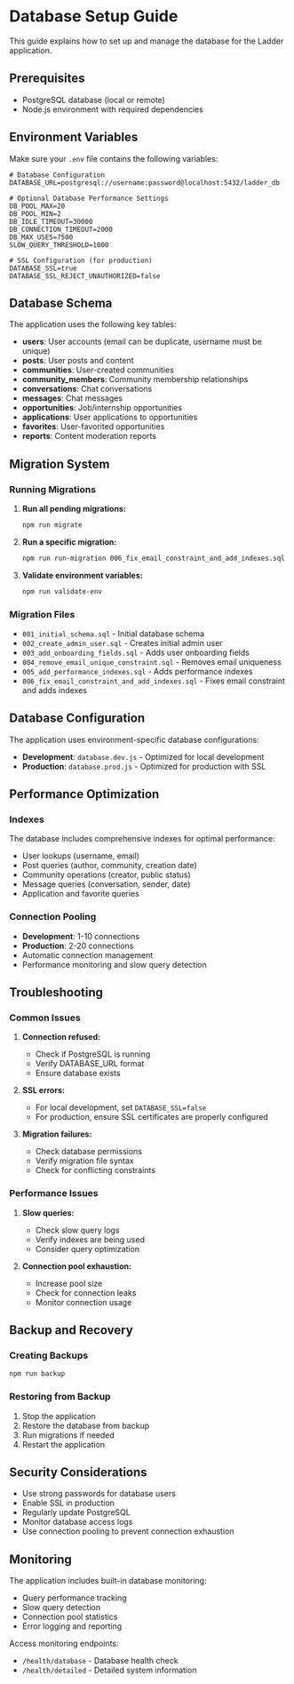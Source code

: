 # Database Setup Guide

This guide explains how to set up and manage the database for the Ladder application.

## Prerequisites

- PostgreSQL database (local or remote)
- Node.js environment with required dependencies

## Environment Variables

Make sure your `.env` file contains the following variables:

```env
# Database Configuration
DATABASE_URL=postgresql://username:password@localhost:5432/ladder_db

# Optional Database Performance Settings
DB_POOL_MAX=20
DB_POOL_MIN=2
DB_IDLE_TIMEOUT=30000
DB_CONNECTION_TIMEOUT=2000
DB_MAX_USES=7500
SLOW_QUERY_THRESHOLD=1000

# SSL Configuration (for production)
DATABASE_SSL=true
DATABASE_SSL_REJECT_UNAUTHORIZED=false
```

## Database Schema

The application uses the following key tables:

- **users**: User accounts (email can be duplicate, username must be unique)
- **posts**: User posts and content
- **communities**: User-created communities
- **community_members**: Community membership relationships
- **conversations**: Chat conversations
- **messages**: Chat messages
- **opportunities**: Job/internship opportunities
- **applications**: User applications to opportunities
- **favorites**: User-favorited opportunities
- **reports**: Content moderation reports

## Migration System

### Running Migrations

1. **Run all pending migrations:**
   ```bash
   npm run migrate
   ```

2. **Run a specific migration:**
   ```bash
   npm run run-migration 006_fix_email_constraint_and_add_indexes.sql
   ```

3. **Validate environment variables:**
   ```bash
   npm run validate-env
   ```

### Migration Files

- `001_initial_schema.sql` - Initial database schema
- `002_create_admin_user.sql` - Creates initial admin user
- `003_add_onboarding_fields.sql` - Adds user onboarding fields
- `004_remove_email_unique_constraint.sql` - Removes email uniqueness
- `005_add_performance_indexes.sql` - Adds performance indexes
- `006_fix_email_constraint_and_add_indexes.sql` - Fixes email constraint and adds indexes

## Database Configuration

The application uses environment-specific database configurations:

- **Development**: `database.dev.js` - Optimized for local development
- **Production**: `database.prod.js` - Optimized for production with SSL

## Performance Optimization

### Indexes

The database includes comprehensive indexes for optimal performance:

- User lookups (username, email)
- Post queries (author, community, creation date)
- Community operations (creator, public status)
- Message queries (conversation, sender, date)
- Application and favorite queries

### Connection Pooling

- **Development**: 1-10 connections
- **Production**: 2-20 connections
- Automatic connection management
- Performance monitoring and slow query detection

## Troubleshooting

### Common Issues

1. **Connection refused:**
   - Check if PostgreSQL is running
   - Verify DATABASE_URL format
   - Ensure database exists

2. **SSL errors:**
   - For local development, set `DATABASE_SSL=false`
   - For production, ensure SSL certificates are properly configured

3. **Migration failures:**
   - Check database permissions
   - Verify migration file syntax
   - Check for conflicting constraints

### Performance Issues

1. **Slow queries:**
   - Check slow query logs
   - Verify indexes are being used
   - Consider query optimization

2. **Connection pool exhaustion:**
   - Increase pool size
   - Check for connection leaks
   - Monitor connection usage

## Backup and Recovery

### Creating Backups

```bash
npm run backup
```

### Restoring from Backup

1. Stop the application
2. Restore the database from backup
3. Run migrations if needed
4. Restart the application

## Security Considerations

- Use strong passwords for database users
- Enable SSL in production
- Regularly update PostgreSQL
- Monitor database access logs
- Use connection pooling to prevent connection exhaustion

## Monitoring

The application includes built-in database monitoring:

- Query performance tracking
- Slow query detection
- Connection pool statistics
- Error logging and reporting

Access monitoring endpoints:
- `/health/database` - Database health check
- `/health/detailed` - Detailed system information
